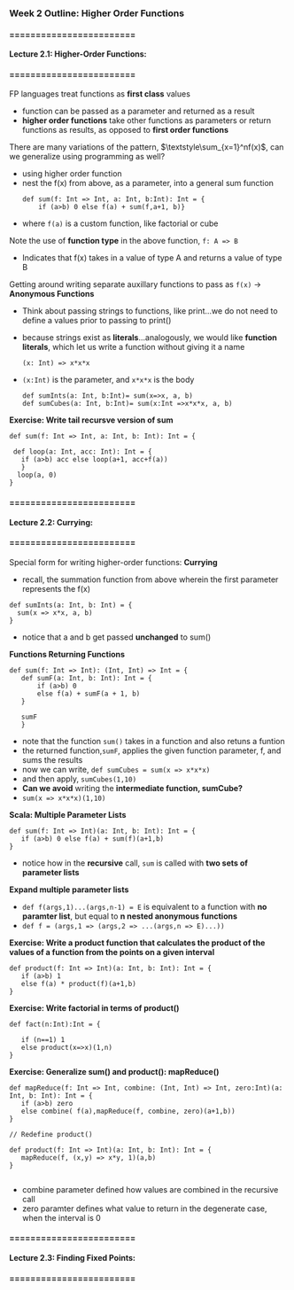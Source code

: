 ### Week 2 Outline: Higher Order Functions
 
#### ========================
**Lecture 2.1: Higher-Order Functions:**
#### ========================
 
FP languages treat functions as **first class** values
- function can be passed as a parameter and returned as a result
- **higher order functions** take other functions as parameters or return functions as results, as opposed to **first order functions**
 
There are many variations of the pattern, $\textstyle\sum_{x=1}^nf(x)$, can we generalize using programming as well?
- using higher order function
- nest the f(x) from above, as a parameter, into a general sum function 
   ```
   def sum(f: Int => Int, a: Int, b:Int): Int = {
       if (a>b) 0 else f(a) + sum(f,a+1, b)}
   ```
- where `f(a)` is a custom function, like factorial or cube
 
Note the use of **function type** in the above function, `f: A => B`
- Indicates that f(x) takes in a value of type A and returns a value of type B
 
Getting around writing separate auxillary functions to pass as `f(x)` -> **Anonymous Functions**
- Think about passing strings to functions, like print...we do not need to define a values prior to passing to print()
- because strings exist as **literals**...analogously, we would like **function literals**, which let us write a function without giving it a name
 
   ```
   (x: Int) => x*x*x
   ```
- `(x:Int)` is the parameter, and `x*x*x` is the body
   ```
   def sumInts(a: Int, b:Int)= sum(x=>x, a, b)
   def sumCubes(a: Int, b:Int)= sum(x:Int =>x*x*x, a, b)
   ```
 
**Exercise: Write tail recursve version of sum**
 
```
def sum(f: Int => Int, a: Int, b: Int): Int = {
 
 def loop(a: Int, acc: Int): Int = {
   if (a>b) acc else loop(a+1, acc+f(a))
   }
  loop(a, 0)
}
```
 
#### ========================
**Lecture 2.2: Currying:**
#### ========================
 
Special form for writing higher-order functions: **Currying**
- recall, the summation function from above wherein the first parameter represents the f(x)
 ```
 def sumInts(a: Int, b: Int) = {
   sum(x => x*x, a, b)
 }
 ```
- notice that a and b get passed **unchanged** to sum()
 
**Functions Returning Functions**
```
def sum(f: Int => Int): (Int, Int) => Int = {
   def sumF(a: Int, b: Int): Int = {
       if (a>b) 0
       else f(a) + sumF(a + 1, b)
   }
  
   sumF
   }
```
- note that the function `sum()` takes in a function and also retuns a funtion
- the returned function,`sumF`, applies the given function parameter, f, and sums the results
- now we can write, `def sumCubes = sum(x => x*x*x)`
- and then apply, `sumCubes(1,10)`
- **Can we avoid** writing the **intermediate function, sumCube?**
 - `sum(x => x*x*x)(1,10)`
 
**Scala: Multiple Parameter Lists**
```
def sum(f: Int => Int)(a: Int, b: Int): Int = {
   if (a>b) 0 else f(a) + sum(f)(a+1,b)
}
```
- notice how in the **recursive** call, `sum` is called with **two sets of parameter lists**
 
**Expand multiple parameter lists**
- `def f(args,1)...(args,n-1) = E` is equivalent to a function with **no paramter list**, but equal to **n nested anonymous functions**
- `def f = (args,1 => (args,2 => ...(args,n => E)...))`
 
 
**Exercise: Write a product function that calculates the product of the values of a function from the points on a given interval**
```
def product(f: Int => Int)(a: Int, b: Int): Int = {
   if (a>b) 1
   else f(a) * product(f)(a+1,b)
}
```
**Exercise: Write factorial in terms of product()**
```
def fact(n:Int):Int = {
 
   if (n==1) 1
   else product(x=>x)(1,n)
}
```
**Exercise: Generalize sum() and product(): mapReduce()**
```
def mapReduce(f: Int => Int, combine: (Int, Int) => Int, zero:Int)(a: Int, b: Int): Int = {
   if (a>b) zero
   else combine( f(a),mapReduce(f, combine, zero)(a+1,b))
}
 
// Redefine product()
 
def product(f: Int => Int)(a: Int, b: Int): Int = {
   mapReduce(f, (x,y) => x*y, 1)(a,b)
}
 
```
- combine parameter defined how values are combined in the recursive call
- zero paramter defines what value to return in the degenerate case, when the interval is 0
 
#### ========================
**Lecture 2.3: Finding Fixed Points:**
#### ========================
 

